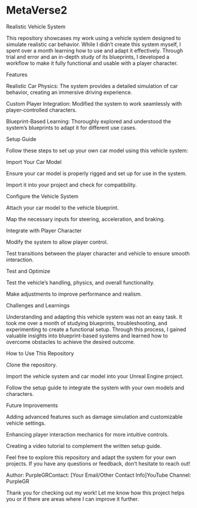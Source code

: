 # MetaVerse2
Realistic Vehicle System

This repository showcases my work using a vehicle system designed to simulate realistic car behavior. While I didn’t create this system myself, I spent over a month learning how to use and adapt it effectively. Through trial and error and an in-depth study of its blueprints, I developed a workflow to make it fully functional and usable with a player character.

Features

Realistic Car Physics: The system provides a detailed simulation of car behavior, creating an immersive driving experience.

Custom Player Integration: Modified the system to work seamlessly with player-controlled characters.

Blueprint-Based Learning: Thoroughly explored and understood the system’s blueprints to adapt it for different use cases.

Setup Guide

Follow these steps to set up your own car model using this vehicle system:

Import Your Car Model

Ensure your car model is properly rigged and set up for use in the system.

Import it into your project and check for compatibility.

Configure the Vehicle System

Attach your car model to the vehicle blueprint.

Map the necessary inputs for steering, acceleration, and braking.

Integrate with Player Character

Modify the system to allow player control.

Test transitions between the player character and vehicle to ensure smooth interaction.

Test and Optimize

Test the vehicle’s handling, physics, and overall functionality.

Make adjustments to improve performance and realism.

Challenges and Learnings

Understanding and adapting this vehicle system was not an easy task. It took me over a month of studying blueprints, troubleshooting, and experimenting to create a functional setup. Through this process, I gained valuable insights into blueprint-based systems and learned how to overcome obstacles to achieve the desired outcome.

How to Use This Repository

Clone the repository.

Import the vehicle system and car model into your Unreal Engine project.

Follow the setup guide to integrate the system with your own models and characters.

Future Improvements

Adding advanced features such as damage simulation and customizable vehicle settings.

Enhancing player interaction mechanics for more intuitive controls.

Creating a video tutorial to complement the written setup guide.

Feel free to explore this repository and adapt the system for your own projects. If you have any questions or feedback, don’t hesitate to reach out!

Author: PurpleGRContact: [Your Email/Other Contact Info]YouTube Channel: PurpleGR

Thank you for checking out my work! Let me know how this project helps you or if there are areas where I can improve it further.


